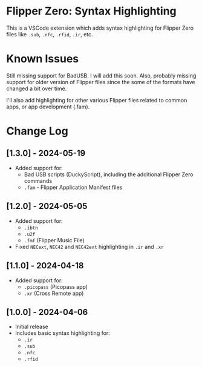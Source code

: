 # Flipper Zero: Syntax Highlighting

This is a VSCode extension which adds syntax highlighting for Flipper Zero files like `.sub`, `.nfc`, `.rfid`, `.ir`, etc.

# Known Issues

Still missing support for BadUSB. I will add this soon. Also, probably missing support for older version of Flipper files since the some of the formats have changed a bit over time.

I'll also add highlighting for other various Flipper files related to common apps, or app development (.fam).

# Change Log

## [1.3.0] - 2024-05-19

- Added support for:
  - Bad USB scripts (DuckyScript), including the additional Flipper Zero commands
  - `.fam` - Flipper Application Manifest files

## [1.2.0] - 2024-05-05

- Added support for:
  - `.ibtn`
  - `.u2f`
  - `.fmf` (Flipper Music File)
- Fixed `NECext`, `NEC42` and `NEC42ext` highlighting in `.ir` and `.xr`

## [1.1.0] - 2024-04-18

- Added support for:
  - `.picopass` (Picopass app)
  - `.xr` (Cross Remote app)

## [1.0.0] - 2024-04-06

- Initial release
- Includes basic syntax highlighting for:
  - `.ir`
  - `.sub`
  - `.nfc`
  - `.rfid`